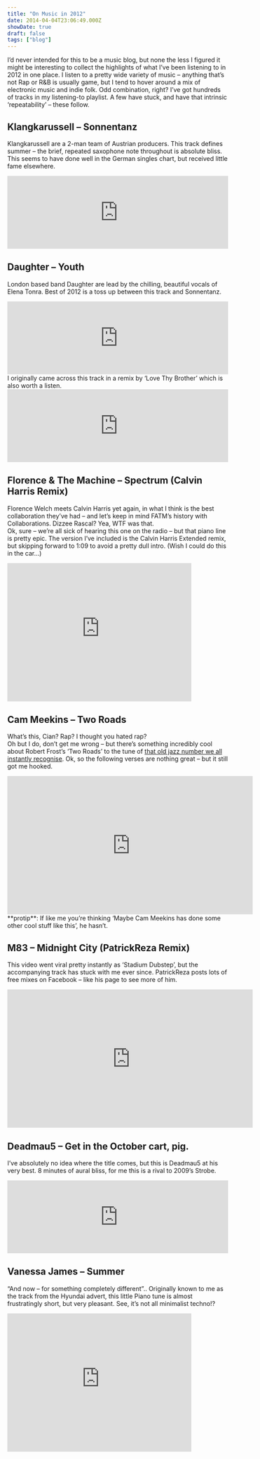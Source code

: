 ```yaml
---
title: "On Music in 2012"
date: 2014-04-04T23:06:49.000Z
showDate: true
draft: false
tags: ["blog"]
---
```



I’d never intended for this to be a music blog, but none the less I figured it might be interesting to collect the highlights of what I’ve been listening to in 2012 in one place. I listen to a pretty wide variety of music – anything that’s not Rap or R&B is usually game, but I tend to hover around a mix of electronic music and indie folk. Odd combination, right? I’ve got hundreds of tracks in my listening-to playlist. A few have stuck, and have that intrinsic ‘repeatability’ – these follow.


##  Klangkarussell – Sonnentanz

Klangkarussell are a 2-man team of Austrian producers. This track defines summer – the brief, repeated saxophone note throughout is absolute bliss. This seems to have done well in the German singles chart, but received little fame elsewhere.  
<iframe frameborder="no" height="166" scrolling="no" src="https://w.soundcloud.com/player/?url=http%3A%2F%2Fapi.soundcloud.com%2Ftracks%2F24412995" width="100%"></iframe>


##  Daughter – Youth

London based band Daughter are lead by the chilling, beautiful vocals of Elena Tonra. Best of 2012 is a toss up between this track and Sonnentanz.  
<iframe frameborder="no" height="166" scrolling="no" src="https://w.soundcloud.com/player/?url=http%3A%2F%2Fapi.soundcloud.com%2Ftracks%2F45143032" width="100%"></iframe>  
 I originally came across this track in a remix by ‘Love Thy Brother’ which is also worth a listen.  
<iframe frameborder="no" height="166" scrolling="no" src="https://w.soundcloud.com/player/?url=http%3A%2F%2Fapi.soundcloud.com%2Ftracks%2F34509577" width="100%"></iframe>


##  Florence & The Machine – Spectrum (Calvin Harris Remix)

Florence Welch meets Calvin Harris yet again, in what I think is the best collaboration they’ve had – and let’s keep in mind FATM’s history with Collaborations. Dizzee Rascal? Yea, WTF was that.  
 Ok, sure – we’re all sick of hearing this one on the radio – but that piano line is pretty epic. The version I’ve included is the Calvin Harris Extended remix, but skipping forward to 1:09 to avoid a pretty dull intro. (Wish I could do this in the car…)  
<iframe frameborder="0" height="315" src="http://www.youtube.com/embed/7G6mjcJJki0#t=1m08s?rel=0" width="420"></iframe>


##  Cam Meekins – Two Roads

What’s this, Cian? Rap? I thought you hated rap?  
 Oh but I do, don’t get me wrong – but there’s something incredibly cool about Robert Frost’s ‘Two Roads’ to the tune of [that old jazz number we all instantly recognise](http://www.youtube.com/watch?v=fcTDgtrhQvg). Ok, so the following verses are nothing great – but it still got me hooked.  
<iframe frameborder="0" height="315" src="http://www.youtube.com/embed/M3K5iPNY9Os?rel=0" width="560"></iframe>  
**protip**: If like me you’re thinking ‘Maybe Cam Meekins has done some other cool stuff like this’, he hasn’t.


##  M83 – Midnight City (PatrickReza Remix)  
 This video went viral pretty instantly as ‘Stadium Dubstep’, but the accompanying track has stuck with me ever since. PatrickReza posts lots of free mixes on Facebook – like his page to see more of him.  
<iframe allowfullscreen="" frameborder="0" height="315" src="http://www.youtube.com/embed/98EvwIGFB7s?rel=0" width="560"></iframe>


##  Deadmau5 – Get in the October cart, pig.

I’ve absolutely no idea where the title comes, but this is Deadmau5 at his very best. 8 minutes of aural bliss, for me this is a rival to 2009’s Strobe.  
<iframe frameborder="no" height="166" scrolling="no" src="https://w.soundcloud.com/player/?url=http%3A%2F%2Fapi.soundcloud.com%2Ftracks%2F36976443" width="100%"></iframe>


##  Vanessa James – Summer

“And now – for something completely different”.. Originally known to me as the track from the Hyundai advert, this little Piano tune is almost frustratingly short, but very pleasant. See, it’s not all minimalist techno!?  
<iframe allowfullscreen="" frameborder="0" height="315" src="http://www.youtube.com/embed/wXw3tPDQOqc?rel=0" width="420"></iframe>



